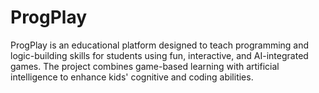 # ProgPlay
ProgPlay is an educational platform designed to teach programming and logic-building skills for students using fun, interactive, and AI-integrated games. The project combines game-based learning with artificial intelligence to enhance kids' cognitive and coding abilities.
